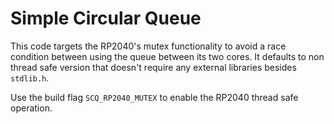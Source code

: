 # Simple Circular Queue
This code targets the RP2040's mutex functionality to avoid a race condition 
between using the queue between its two cores. 
It defaults to non thread safe version that doesn't require any 
external libraries besides ```stdlib.h```.

Use the build flag ```SCQ_RP2040_MUTEX``` to enable 
the RP2040 thread safe operation.